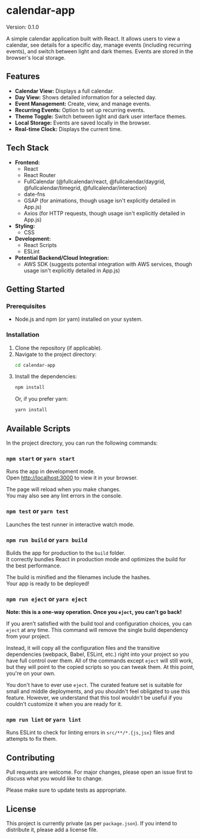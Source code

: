 # calendar-app

Version: 0.1.0

A simple calendar application built with React. It allows users to view a calendar, see details for a specific day, manage events (including recurring events), and switch between light and dark themes. Events are stored in the browser's local storage.

## Features

*   **Calendar View:** Displays a full calendar.
*   **Day View:** Shows detailed information for a selected day.
*   **Event Management:** Create, view, and manage events.
*   **Recurring Events:** Option to set up recurring events.
*   **Theme Toggle:** Switch between light and dark user interface themes.
*   **Local Storage:** Events are saved locally in the browser.
*   **Real-time Clock:** Displays the current time.

## Tech Stack

*   **Frontend:**
    *   React
    *   React Router
    *   FullCalendar (@fullcalendar/react, @fullcalendar/daygrid, @fullcalendar/timegrid, @fullcalendar/interaction)
    *   date-fns
    *   GSAP (for animations, though usage isn't explicitly detailed in App.js)
    *   Axios (for HTTP requests, though usage isn't explicitly detailed in App.js)
*   **Styling:**
    *   CSS
*   **Development:**
    *   React Scripts
    *   ESLint
*   **Potential Backend/Cloud Integration:**
    *   AWS SDK (suggests potential integration with AWS services, though usage isn't explicitly detailed in App.js)

## Getting Started

### Prerequisites

*   Node.js and npm (or yarn) installed on your system.

### Installation

1.  Clone the repository (if applicable).
2.  Navigate to the project directory:
    ```bash
    cd calendar-app
    ```
3.  Install the dependencies:
    ```bash
    npm install
    ```
    Or, if you prefer yarn:
    ```bash
    yarn install
    ```

## Available Scripts

In the project directory, you can run the following commands:

### `npm start` or `yarn start`

Runs the app in development mode.\
Open [http://localhost:3000](http://localhost:3000) to view it in your browser.

The page will reload when you make changes.\
You may also see any lint errors in the console.

### `npm test` or `yarn test`

Launches the test runner in interactive watch mode.

### `npm run build` or `yarn build`

Builds the app for production to the `build` folder.\
It correctly bundles React in production mode and optimizes the build for the best performance.

The build is minified and the filenames include the hashes.\
Your app is ready to be deployed!

### `npm run eject` or `yarn eject`

**Note: this is a one-way operation. Once you `eject`, you can't go back!**

If you aren't satisfied with the build tool and configuration choices, you can `eject` at any time. This command will remove the single build dependency from your project.

Instead, it will copy all the configuration files and the transitive dependencies (webpack, Babel, ESLint, etc.) right into your project so you have full control over them. All of the commands except `eject` will still work, but they will point to the copied scripts so you can tweak them. At this point, you're on your own.

You don't have to ever use `eject`. The curated feature set is suitable for small and middle deployments, and you shouldn't feel obligated to use this feature. However, we understand that this tool wouldn't be useful if you couldn't customize it when you are ready for it.

### `npm run lint` or `yarn lint`

Runs ESLint to check for linting errors in `src/**/*.{js,jsx}` files and attempts to fix them.

## Contributing

Pull requests are welcome. For major changes, please open an issue first to discuss what you would like to change.

Please make sure to update tests as appropriate.

## License

This project is currently private (as per `package.json`). If you intend to distribute it, please add a license file.
